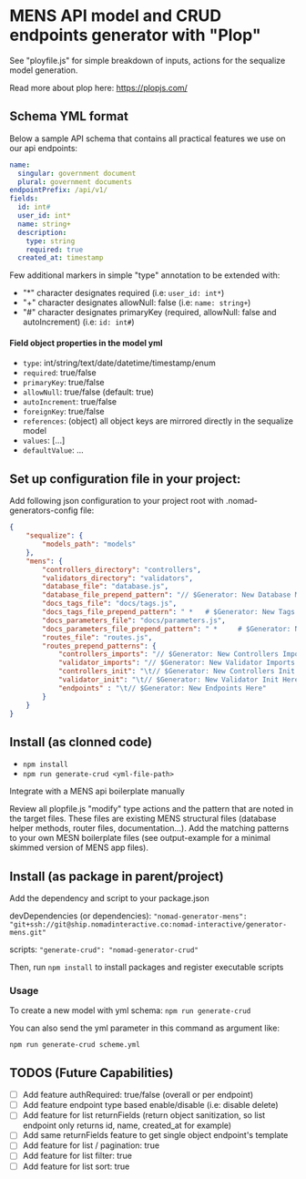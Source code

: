 # MENS API model and CRUD endpoints generator with "Plop"

See "ployfile.js" for simple breakdown of inputs, actions for the sequalize model generation.

Read more about plop here: https://plopjs.com/


## Schema YML format

Below a sample API schema that contains all practical features we use on our api endpoints:

```yml
name:
  singular: government document
  plural: government documents
endpointPrefix: /api/v1/
fields:
  id: int#
  user_id: int*
  name: string+
  description:
    type: string
    required: true
  created_at: timestamp
```

Few additional markers in simple "type" annotation to be extended with:

- "*" character designates required (i.e: ```user_id: int*```)
- "+" character designates allowNull: false (i.e: ```name: string+```)
- "#" character designates primaryKey (required, allowNull: false and autoIncrement) (i.e: ```id: int#```)


#### Field object properties in the model yml

- ```type```: int/string/text/date/datetime/timestamp/enum
- ```required```: true/false
- ```primaryKey```: true/false
- ```allowNull```: true/false (default: true)
- ```autoIncrement```: true/false
- ```foreignKey```: true/false
- ```references```: (object) all object keys are mirrored directly in the sequalize model
- ```values```: [...]
- ```defaultValue```: ...


## Set up configuration file in your project:

Add following json configuration to your project root with .nomad-generators-config file:

```json
{
    "sequalize": {
        "models_path": "models"
    },
	"mens": {
		"controllers_directory": "controllers",
		"validators_directory": "validators",
		"database_file": "database.js",
		"database_file_prepend_pattern": "// $Generator: New Database Methods Here",
		"docs_tags_file": "docs/tags.js",
		"docs_tags_file_prepend_pattern": " *   # $Generator: New Tags Here",
		"docs_parameters_file": "docs/parameters.js",
		"docs_parameters_file_prepend_pattern": " *     # $Generator: New Parameters Here",
		"routes_file": "routes.js",
		"routes_prepend_patterns": {
			"controllers_imports": "// $Generator: New Controllers Imports Here",
			"validator_imports": "// $Generator: New Validator Imports Here",
			"controllers_init": "\t// $Generator: New Controllers Init Here",
			"validator_init": "\t// $Generator: New Validator Init Here",
			"endpoints"	: "\t// $Generator: New Endpoints Here"
		}
	}
}
```


## Install (as clonned code)

- ```npm install```
- ```npm run generate-crud <yml-file-path>```

Integrate with a MENS api boilerplate manually

Review all plopfile.js "modify" type actions and the pattern that are noted in the target files. These files are existing MENS structural files (database helper methods, router files, documentation...). Add the matching patterns to your own MESN boilerplate files (see output-example for a minimal skimmed version of MENS app files).


## Install (as package in parent/project)

Add the dependency and script to your package.json

devDependencies (or dependencies):
```"nomad-generator-mens": "git+ssh://git@ship.nomadinteractive.co:nomad-interactive/generator-mens.git"```

scripts:
```"generate-crud": "nomad-generator-crud"```

Then, run
```npm install```
to install packages and register executable scripts


### Usage

To create a new model with yml schema:
```npm run generate-crud```

You can also send the yml parameter in this command as argument like:

```npm run generate-crud scheme.yml```


## TODOS (Future Capabilities)

- [ ] Add feature authRequired: true/false (overall or per endpoint)
- [ ] Add feature endpoint type based enable/disable (i.e: disable delete)
- [ ] Add feature for list returnFields (return object sanitization, so list endpoint only returns id, name, created_at for example)
- [ ] Add same returnFields feature to get single object endpoint's template
- [ ] Add feature for list / pagination: true
- [ ] Add feature for list filter: true
- [ ] Add feature for list sort: true
